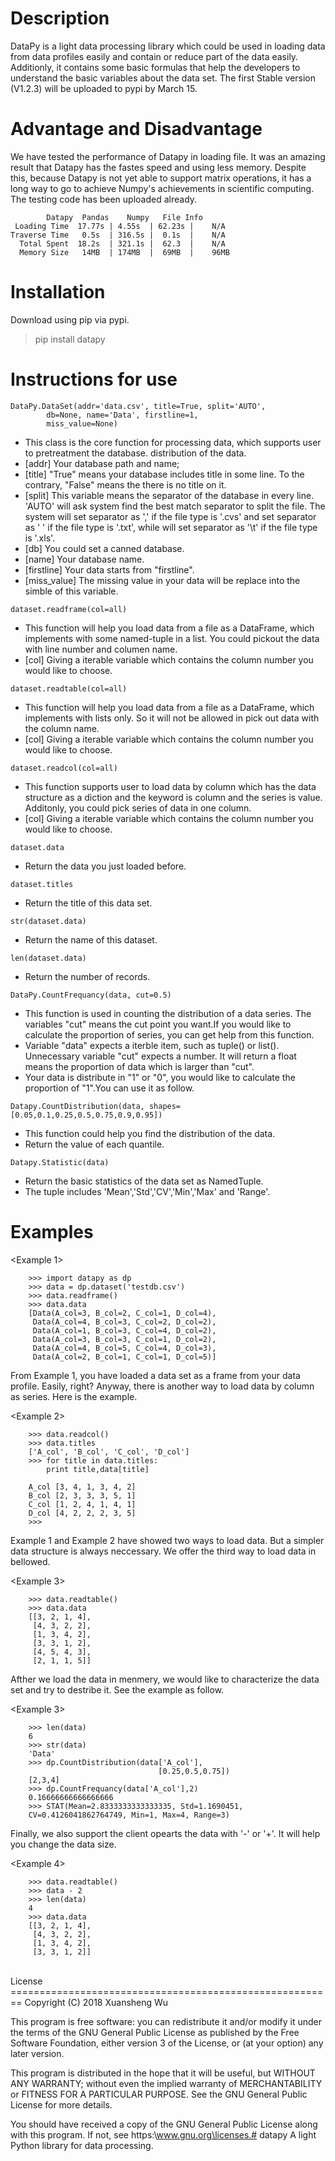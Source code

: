 Description
========================================================
DataPy is a light data processing library which could
be used in loading data from data profiles easily and 
contain or reduce part of the data easily. Additionly,
it contains some basic formulas that help the developers
to understand the basic variables about the data set.
The first Stable version (V1.2.3) will be uploaded to 
pypi by March 15.

Advantage and Disadvantage
========================================================
We have tested the performance of Datapy in loading file.
It was an amazing result that Datapy has the fastes speed and using less memory.
Despite this, because Datapy is not yet able to support matrix operations, it has a long way to go to achieve Numpy's achievements in scientific computing. The testing code has been uploaded already.

       		Datapy	Pandas    Numpy   File Info
	 Loading Time  17.77s | 4.55s  | 62.23s |    N/A
	Traverse Time   0.5s  | 316.5s |  0.1s  |    N/A
 	  Total Spent  18.2s  | 321.1s |  62.3  |    N/A
 	  Memory Size   14MB  | 174MB  |  69MB  |    96MB

Installation
========================================================
Download using pip via pypi.
> pip install datapy

Instructions for use
========================================================
```
DataPy.DataSet(addr='data.csv', title=True, split='AUTO',
		db=None, name='Data', firstline=1, 
		miss_value=None)
```
- This class is the core function for processing data, which supports user to pretreatment the database.
distribution of the data.
- [addr] Your database path and name;
- [title] "True" means your database includes title in some line. To the contrary, "False" means the there is no title on it.
- [split] This variable means the separator of the database in every line. 'AUTO' will ask system find the best match separator to split the file. The system will set separator as ',' if the file type is '.cvs' and set separator as ' ' if the file type is '.txt', while will set separator as '\t' if the file type is '.xls'.
- [db] You could set a canned database.
- [name] Your database name.
- [firstline] Your data starts from "firstline".
- [miss_value] The missing value in your data will be replace into the simble of this variable.

```
dataset.readframe(col=all)
```
- This function will help you load data from a file as a DataFrame, which implements with some named-tuple in a list. You could pickout the  data with line number and columen name.
- [col] Giving a iterable variable which contains the column number you would like to choose.

```
dataset.readtable(col=all)
```
- This function will help you load data from a file as a DataFrame, which implements with lists only. So it will not be allowed in pick out data with the column name.
- [col] Giving a iterable variable which contains the column number you would like to choose.

```
dataset.readcol(col=all)
```
- This function supports user to load data by column which has the data structure as a diction and the keyword is column and the series is value. Additonly, you could pick series of  data in one column.
- [col] Giving a iterable variable which contains the column number you would like to choose.

```
dataset.data
```
- Return the data you just loaded before.

```
dataset.titles
```
- Return the title of this data set.

```
str(dataset.data)
```
- Return the name of this dataset.

```
len(dataset.data)
```
- Return the number of records.

```
DataPy.CountFrequancy(data, cut=0.5)
```
- This function is used in counting the distribution of a data series. The variables "cut" means the cut point you want.If you would like to calculate the proportion of series, you can get help from this function.
- Variable "data" expects a iterble item, such as tuple() or list(). Unnecessary variable "cut" expects a number. It will return a float means the proportion of data which is larger than "cut".
- Your data is distribute in "1" or "0", you would like to calculate the proportion of "1".You can use it as follow.

```
Datapy.CountDistribution(data, shapes=[0.05,0.1,0.25,0.5,0.75,0.9,0.95])
```
- This function could help you find the distribution of the data.
- Return the value of each quantile.

```
Datapy.Statistic(data)
```
- Return the basic statistics of the data set as NamedTuple.
- The tuple includes 'Mean','Std','CV','Min','Max' and 'Range'.

Examples
========================================================
<Example 1>
```
	>>> import datapy as dp
	>>> data = dp.dataset('testdb.csv')
	>>> data.readframe()
	>>> data.data
	[Data(A_col=3, B_col=2, C_col=1, D_col=4),
	 Data(A_col=4, B_col=3, C_col=2, D_col=2), 
	 Data(A_col=1, B_col=3, C_col=4, D_col=2), 
	 Data(A_col=3, B_col=3, C_col=1, D_col=2), 
	 Data(A_col=4, B_col=5, C_col=4, D_col=3),
	 Data(A_col=2, B_col=1, C_col=1, D_col=5)]
```
From Example 1, you have loaded a data set as a frame 
from your data profile. Easily, right? Anyway, there is 
another way to load data by column as series. Here is 
the example.

<Example 2>
```
	>>> data.readcol()
	>>> data.titles
	['A_col', 'B_col', 'C_col', 'D_col']
	>>> for title in data.titles:
		print title,data[title]
	
	A_col [3, 4, 1, 3, 4, 2]
	B_col [2, 3, 3, 3, 5, 1]
	C_col [1, 2, 4, 1, 4, 1]
	D_col [4, 2, 2, 2, 3, 5]
	>>> 	
```
Example 1 and Example 2  have showed two ways to load data.
But a simpler data structure is always neccessary. We offer
the third way to load data in bellowed.

<Example 3>
```
	>>> data.readtable()
	>>> data.data
	[[3, 2, 1, 4], 
	 [4, 3, 2, 2], 
	 [1, 3, 4, 2], 
	 [3, 3, 1, 2], 
	 [4, 5, 4, 3], 
	 [2, 1, 1, 5]]
```
Afther we load the data in menmery, we would like to 
characterize the data set and try to destribe it. See the 
example as follow.

<Example 3>
```
	>>> len(data)
	6
	>>> str(data)
	'Data'
	>>> dp.CountDistribution(data['A_col'],
                                 [0.25,0.5,0.75])
	[2,3,4]
	>>> dp.CountFrequancy(data['A_col'],2)
	0.16666666666666666
	>>> STAT(Mean=2.8333333333333335, Std=1.1690451, 
	CV=0.4126041862764749, Min=1, Max=4, Range=3)
```
Finally, we also support the client opearts the data with
'-' or '+'. It will help you change the data size.

<Example 4>
```
	>>> data.readtable()
	>>> data - 2
	>>> len(data)
	4
	>>> data.data
	[[3, 2, 1, 4], 
	 [4, 3, 2, 2], 
	 [1, 3, 4, 2], 
	 [3, 3, 1, 2]]	
```
<br>
License
========================================================
Copyright (C) 2018 Xuansheng Wu

This program is free software: you can redistribute it and/or modify
it under the terms of the GNU General Public License as published by
the Free Software Foundation, either version 3 of the License, or
(at your option) any later version.

This program is distributed in the hope that it will be useful,
but WITHOUT ANY WARRANTY; without even the implied warranty of
MERCHANTABILITY or FITNESS FOR A PARTICULAR PURPOSE.  See the
GNU General Public License for more details.

You should have received a copy of the GNU General Public License
along with this program.  If not, see https:\\www.gnu.org\licenses.# datapy
A light Python library for data processing.
